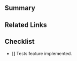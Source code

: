 ## Summary

<!--- Provide links of related issues or pages -->
## Related Links


<!--- Check and mark with an "x" -->
## Checklist

- [] Tests feature implemented.
